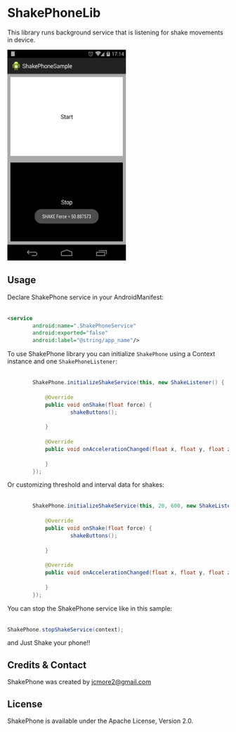 ShakePhoneLib
=============

This library runs background service that is listening for shake movements in device.

<img src='./Sample.png' width='270' height='480' />

Usage
-----

Declare ShakePhone service in your AndroidManifest:

```xml

<service
		android:name=".ShakePhoneService"
		android:exported="false"
		android:label="@string/app_name"/>

```

To use ShakePhone library you can initialize ``ShakePhone`` using a Context instance and one ``ShakePhoneListener``:

```java

		ShakePhone.initializeShakeService(this, new ShakeListener() {

			@Override
			public void onShake(float force) {
					shakeButtons();

			}

			@Override
			public void onAccelerationChanged(float x, float y, float z) {

			}
		});

```

Or customizing threshold and interval data for shakes:

```java

		ShakePhone.initializeShakeService(this, 20, 600, new ShakeListener() {

			@Override
			public void onShake(float force) {
					shakeButtons();

			}

			@Override
			public void onAccelerationChanged(float x, float y, float z) {

			}
		});
```

You can stop the ShakePhone service like in this sample:

```java

ShakePhone.stopShakeService(context);

```

and Just Shake your phone!!

Credits & Contact
-----------------

ShakePhone was created by jcmore2@gmail.com


License
-------

ShakePhone is available under the Apache License, Version 2.0.

